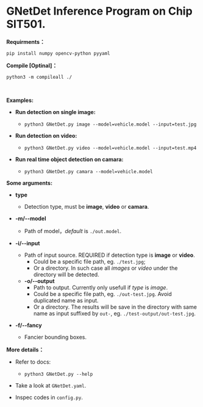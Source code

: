 # **GNetDet** Inference Program on Chip SIT501.



**Requirments：**

```shell
pip install numpy opencv-python pyyaml
```

   

**Compile [Optinal]：**

```shell
python3 -m compileall ./
```

​    

**Examples:**

- **Run detection on single image:**

  - ```shell
    python3 GNetDet.py image --model=vehicle.model --input=test.jpg
    ```

- **Run detection on video:**

  - ```shell
    python3 GNetDet.py video --model=vehicle.model --input=test.mp4
    ```

- **Run real time object detection on camara:**

  - ```shell
    python3 GNetDet.py camara --model=vehicle.model
    ```



**Some arguments:**

- **type**
  - Detection type, must be **image**, **video** or **camara**.

- **-m/--model**      
  - Path of model，*default* is  `./out.model`.
- **-i/--input** 
  - Path of input source. REQUIRED  if detection type is  **image** or **video**.
     - Could be a specific file path, eg. `./test.jpg`;
     - Or a directory. In such case all *images* or *video* under the directory will be detected.
   - **-o/--output**
        - Path to output.  Currently only usefull if *type* is *image*.
        - Could be a specific file path, eg. `./out-test.jpg`. Avoid duplicated name as input.
        - Or a directory. The results will be save in the directory with same name as input suffixed by `out-`, eg. `./test-output/out-test.jpg`.
- **-f/--fancy**
  - Fancier bounding boxes.



**More details：**

- Refer to docs:

  - ```
    python3 GNetDet.py --help
    ```

- Take a look at `GNetDet.yaml`.
- Inspec codes in `config.py`.
